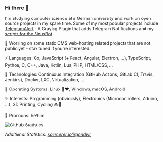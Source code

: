 ### Hi there 👋

I'm studying computer science at a German university and work on open source projects in my spare time. Some of my most popular projects include [TelegramAlert](https://github.com/irgendwr/TelegramAlert) - A Graylog Plugin that adds Telegram Notifications and my [scripts for the SinusBot](https://github.com/irgendwr/sinusbot-scripts).

🔭 Working on some static CMS web-hosting related projects that are not public yet - stay tuned if you're interested.

⚡ Languages: Go, JavaScript (+ React, Angular, Electron, …), TypeScript, Python, C, C++, Java, Kotlin, Lua, PHP, HTML/CSS, …

🚀 Technologies: Continuous Integration (GitHub Actions, GitLab CI, Travis, Jenkins), Docker, LXC, Virtualization, …

💾 Operating Systems: Linux 🐧❤️, Windows, macOS, Android

✨ Interests: Programming (obviously), Electronics (Microcontrollers, Aduino, …), 3D Printing, Cycling 🚲🌳

💬 Pronouns: he/him

![GitHub Statistics](https://github-readme-stats.vercel.app/api?username=irgendwr&count_private=true&show_icons=true)

*Additional Statistics: [sourcerer.io/irgendwr](https://sourcerer.io/irgendwr)*
